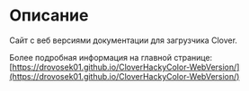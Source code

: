 # Описание

Сайт с веб версиями документации для загрузчика Clover.

Более подробная информация на главной странице: [https://drovosek01.github.io/CloverHackyColor-WebVersion/](https://drovosek01.github.io/CloverHackyColor-WebVersion/)